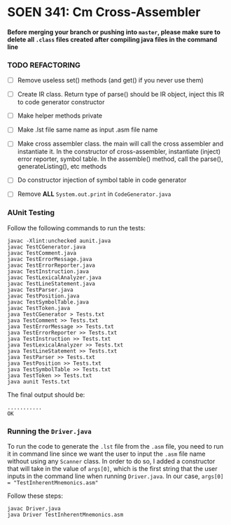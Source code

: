 
# SOEN 341: Cm Cross-Assembler

#### Before merging your branch or pushing into `master`, please make sure to delete all `.class` files created after compiling java files in the command line

### **TODO REFACTORING**

- [ ] Remove useless set() methods (and get() if you never use them)
- [ ] Create IR class. Return type of parse() should be IR object, inject this IR to code generator constructor
- [ ] Make helper methods private
- [ ] Make .lst file same name as input .asm file name
- [ ] Make cross assembler class. the main will call the cross assembler and instantiate it. In the constructor of cross-assembler, instantiate (inject) error reporter, symbol table. In the assemble() method, call the parse(), generateListing(), etc methods
- [ ] Do constructor injection of symbol table in code generator
- [ ] Remove **ALL** `System.out.print` in `CodeGenerator.java`


### **AUnit Testing**  


Follow the following commands to run the tests: 

```
javac -Xlint:unchecked aunit.java
javac TestCGenerator.java
javac TestComment.java
javac TestErrorMessage.java
javac TestErrorReporter.java
javac TestInstruction.java
javac TestLexicalAnalyzer.java
javac TestLineStatement.java
javac TestParser.java
javac TestPosition.java
javac TestSymbolTable.java
javac TestToken.java
java TestCGenerator > Tests.txt
java TestComment >> Tests.txt
java TestErrorMessage >> Tests.txt
java TestErrorReporter >> Tests.txt
java TestInstruction >> Tests.txt
java TestLexicalAnalyzer >> Tests.txt
java TestLineStatement >> Tests.txt
java TestParser >> Tests.txt
java TestPosition >> Tests.txt
java TestSymbolTable >> Tests.txt
java TestToken >> Tests.txt
java aunit Tests.txt
```

The final output should be:

```
...........
OK
```

### Running the `Driver.java`
To run the code to generate the `.lst` file from the `.asm` file, you need to run it in command line since we want the user to input the `.asm` file name
without using any `Scanner` class. In order to do so, I added a constructor that will take in the value of `args[0]`, which is the first string that the user inputs in the command line when running `Driver.java`. In our case, `args[0] = "TestInherentMnemonics.asm"`

Follow these steps:

```
javac Driver.java
java Driver TestInherentMnemonics.asm
```
